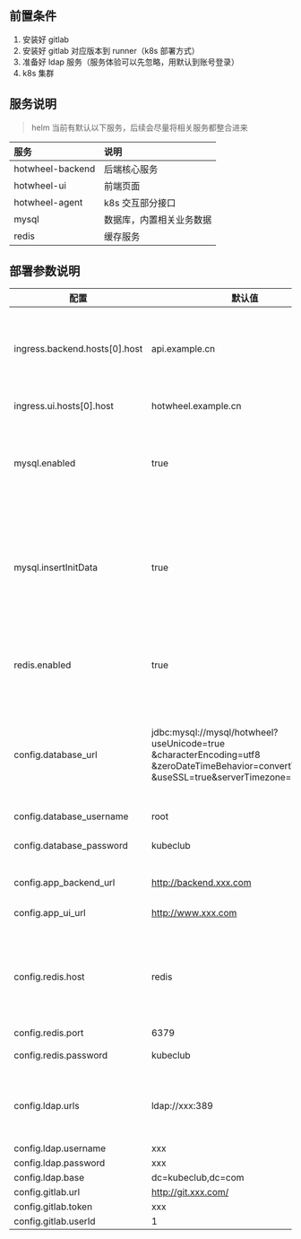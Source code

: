 ## 前置条件

1. 安装好 gitlab
2. 安装好 gitlab 对应版本到 runner（k8s 部署方式）
3. 准备好 ldap 服务（服务体验可以先忽略，用默认到账号登录）
4. k8s 集群

## 服务说明
> helm 当前有默认以下服务，后续会尽量将相关服务都整合进来

| 服务               | 说明           |
| :--------------- | :----------- |
| hotwheel-backend | 后端核心服务       |
| hotwheel-ui      | 前端页面         |
| hotwheel-agent   | k8s 交互部分接口	  |
| mysql            | 数据库，内置相关业务数据 |
| redis            | 缓存服务         |

## 部署参数说明

| 配置	                            | 默认值	                                                                                                                                                         | 说明                              |
|--------------------------------|--------------------------------------------------------------------------------------------------------------------------------------------------------------|---------------------------------|
| ingress.backend.hosts\[0].host | api.example.cn                                                                                                                                               | 后端服务地址，供前端浏览器调用                 |
| ingress.ui.hosts\[0].host      | hotwheel.example.cn                                                                                                                                          | 前端地址                            |
| mysql.enabled	                 | true	                                                                                                                                                        | 使用 helm 包里面的 mysql，内置数据         |
| mysql.insertInitData           | true                                                                                                                                                         | *初始化风火轮平台的数据，第一次必需要，后续更新不用。*    |
| redis.enabled                  | true                                                                                                                                                         | 使用 helm 包里面的 redis 服务           |
| config.database\_url           | jdbc\:mysql://mysql/hotwheel?useUnicode=true<br/>\&characterEncoding=utf8<br/>\&zeroDateTimeBehavior=convertToNull<br/>\&useSSL=true\&serverTimezone=GMT%2B8 | 默认连的是 helm 包里面的 mysql 服务 svc 地址 |
| config.database\_username      | root                                                                                                                                                         |                                 |
| config.database\_password      | kubeclub                                                                                                                                                     | 数据库 root 密码                     |
| config.app\_backend\_url       | <http://backend.xxx.com>                                                                                                                                     | 后端服务地址                          |
| config.app\_ui\_url            | <http://www.xxx.com>                                                                                                                                         | 前端服务地址                          |
| config.redis.host              | redis                                                                                                                                                        | 默认连的是 helm 包里面的 redis 服务 svc 地址 |
| config.redis.port              | 6379                                                                                                                                                         |                                 |
| config.redis.password          | kubeclub                                                                                                                                                     | redis 密码                        |
| config.ldap.urls               | ldap\://xxx:389                                                                                                                                              | ldap 服务，用于平台认证服务                |
| config.ldap.username           | xxx                                                                                                                                                          |                                 |
| config.ldap.password           | xxx                                                                                                                                                          |                                 |
| config.ldap.base               | dc=kubeclub,dc=com                                                                                                                                           |                                 |
| config.gitlab.url              | http://git.xxx.com/                                                                                                                                          |                                 |
| config.gitlab.token            | xxx                                                                                                                                                          |                                 |
| config.gitlab.userId           | 1                                                                                                                                                            |                                 |
